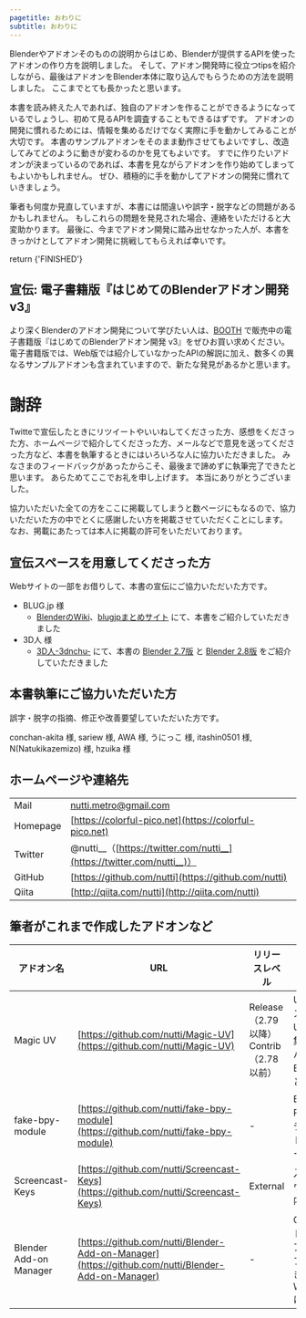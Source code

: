 ```yaml
---
pagetitle: おわりに
subtitle: おわりに
---
```



Blenderやアドオンそのものの説明からはじめ、Blenderが提供するAPIを使ったアドオンの作り方を説明しました。
そして、アドオン開発時に役立つtipsを紹介しながら、最後はアドオンをBlender本体に取り込んでもらうための方法を説明しました。
ここまでとても長かったと思います。

本書を読み終えた人であれば、独自のアドオンを作ることができるようになっているでしょうし、初めて見るAPIを調査することもできるはずです。
アドオンの開発に慣れるためには、情報を集めるだけでなく実際に手を動かしてみることが大切です。
本書のサンプルアドオンをそのまま動作させてもよいですし、改造してみてどのように動きが変わるのかを見てもよいです。
すでに作りたいアドオンが決まっているのであれば、本書を見ながらアドオンを作り始めてしまってもよいかもしれません。
ぜひ、積極的に手を動かしてアドオンの開発に慣れていきましょう。

筆者も何度か見直していますが、本書には間違いや誤字・脱字などの問題があるかもしれません。
もしこれらの問題を発見された場合、連絡をいただけると大変助かります。
最後に、今までアドオン開発に踏み出せなかった人が、本書をきっかけとしてアドオン開発に挑戦してもらえれば幸いです。

return {'FINISHED'}

## 宣伝: 電子書籍版『はじめてのBlenderアドオン開発 v3』

より深くBlenderのアドオン開発について学びたい人は、[BOOTH](https://colorful-pico.booth.pm/items/1678181) で販売中の電子書籍版『はじめてのBlenderアドオン開発 v3』をぜひお買い求めください。
電子書籍版では、Web版では紹介していなかったAPIの解説に加え、数多くの異なるサンプルアドオンも含まれていますので、新たな発見があるかと思います。


# 謝辞

Twitteで宣伝したときにリツイートやいいねしてくださった方、感想をくださった方、ホームページで紹介してくださった方、メールなどで意見を送ってくださった方など、本書を執筆するときにはいろいろな人に協力いただきました。
みなさまのフィードバックがあったからこそ、最後まで諦めずに執筆完了できたと思います。
あらためてここでお礼を申し上げます。
本当にありがとうございました。

協力いただいた全ての方をここに掲載してしまうと数ページにもなるので、協力いただいた方の中でとくに感謝したい方を掲載させていただくことにします。
なお、掲載にあたっては本人に掲載の許可をいただいております。


## 宣伝スペースを用意してくださった方

Webサイトの一部をお借りして、本書の宣伝にご協力いただいた方です。

* BLUG.jp 様
    * [BlenderのWiki](https://wiki3.jp/blugjp/page/12)、[blugjpまとめサイト](https://sites.google.com/site/blugjp/blenderpython) にて、本書をご紹介していただきました
* 3D人 様
    * [3D人-3dnchu-](https://3dnchu.com/) にて、本書の [Blender 2.7版](https://3dnchu.com/archives/introduction-to-add-on-development-in-blender/) と [Blender 2.8版](https://3dnchu.com/archives/introduction-addon-dev-book-blender-28/) をご紹介していただきました


## 本書執筆にご協力いただいた方

誤字・脱字の指摘、修正や改善要望していただいた方です。

conchan-akita 様, sariew 様, AWA 様, うにっこ 様, itashin0501 様, N(Natukikazemizo) 様, hzuika 様


## ホームページや連絡先

|||
|---|---|
|Mail|nutti.metro@gmail.com |
|Homepage|[https://colorful-pico.net](https://colorful-pico.net)|
|Twitter|@nutti\_\_（[https://twitter.com/nutti__](https://twitter.com/nutti__)）|
|GitHub|[https://github.com/nutti](https://github.com/nutti)|
|Qiita|[http://qiita.com/nutti](http://qiita.com/nutti)|


## 筆者がこれまで作成したアドオンなど

|アドオン名|URL|リリースレベル|概要|
|---|---|---|---|
|Magic UV|[https://github.com/nutti/Magic-UV](https://github.com/nutti/Magic-UV)|Release（2.79以降）<br>Contrib（2.78以前）|UV座標のコピー＆ペーストをはじめとした、UV編集に役立つ機能を集めたアドオン<br>バージョン2.79よりBlenderの公式アドオンとして登録される|
|fake-bpy-module|[https://github.com/nutti/fake-bpy-module](https://github.com/nutti/fake-bpy-module)|-|Blenderが提供するPython APIについて、テキストエディタでコード補完するためのモジュール|
|Screencast-Keys|[https://github.com/nutti/Screencast-Keys](https://github.com/nutti/Screencast-Keys)|External|入力したキーボードやマウスのキーを、Blender内に表示するアドオン|
|Blender Add-on Manager|[https://github.com/nutti/Blender-Add-on-Manager](https://github.com/nutti/Blender-Add-on-Manager)|-|GitHubに登録されたアドオンのインストール・アンインストール・アップデートを行うことができるツール<br>Windows/MacOS/Linuxに対応|

